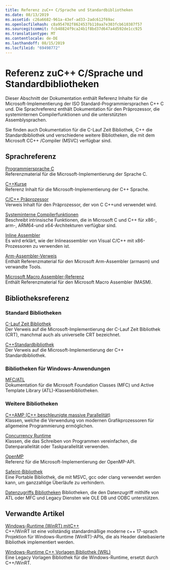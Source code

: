 ```yaml
---
title: Referenz zuC++ C/Sprache und Standardbibliotheken
ms.date: 08/13/2019
ms.assetid: c26a6682-961a-43ef-ad33-2adc612f69ac
ms.openlocfilehash: c8a954702f8624537b110aa7e303fcb610387f57
ms.sourcegitcommit: fcb48824f9ca24b1f8bd37d647a4d592de1cc925
ms.translationtype: MT
ms.contentlocale: de-DE
ms.lasthandoff: 08/15/2019
ms.locfileid: "69498772"
---
```

# <a name="cc-language-and-standard-libraries-reference"></a>Referenz zuC++ C/Sprache und Standardbibliotheken

Dieser Abschnitt der Dokumentation enthält Referenz Inhalte für die Microsoft-Implementierung der ISO Standard-Programmiersprachen C++ C und. Die Sprachreferenz enthält Dokumentation für den Präprozessor, die systeminternen Compilerfunktionen und die unterstützten Assemblysprachen.

Sie finden auch Dokumentation für die C-Lauf Zeit Bibliothek, C++ die Standardbibliothek und verschiedene weitere Bibliotheken, die mit dem Microsoft CC++ /Compiler (MSVC) verfügbar sind.

## <a name="language-reference"></a>Sprachreferenz

[Programmiersprache C](../c-language/c-language-reference.md)\
Referenzmaterial für die Microsoft-Implementierung der Sprache C.

[C++Kurse](../cpp/cpp-language-reference.md)\
Referenz Inhalt für die Microsoft-Implementierung der C++ Sprache.

[C/C++ Präprozessor](../preprocessor/c-cpp-preprocessor-reference.md)\
Verweis Inhalt für den Präprozessor, der von C C++und verwendet wird.

[Systeminterne Compilerfunktionen](../intrinsics/compiler-intrinsics.md)\
Beschreibt intrinsische Funktionen, die in Microsoft C und C++ für x86-, arm-, ARM64-und x64-Architekturen verfügbar sind.

[Inline Assembler](../assembler/inline/inline-assembler.md)\
Es wird erklärt, wie der Inlineassembler von Visual C/C++ mit x86-Prozessoren zu verwenden ist.

[Arm-Assembler-Verweis](../assembler/arm/arm-assembler-reference.md)\
Enthält Referenzmaterial für den Microsoft Arm-Assembler (armasm) und verwandte Tools.

[Microsoft Macro Assembler-Referenz](../assembler/masm/microsoft-macro-assembler-reference.md)\
Enthält Referenzmaterial für den Microsoft Macro Assembler (MASM).

## <a name="libraries-reference"></a>Bibliotheksreferenz

### <a name="standard-libraries"></a>Standard Bibliotheken

[C-Lauf Zeit Bibliothek](../c-runtime-library/c-run-time-library-reference.md)\
Der Verweis auf die Microsoft-Implementierung der C-Lauf Zeit Bibliothek (CRT), manchmal auch als universelle CRT bezeichnet.

[C++Standardbibliothek](../standard-library/cpp-standard-library-reference.md)\
Der Verweis auf die Microsoft-Implementierung der C++ Standardbibliothek.

### <a name="libraries-for-windows-applications"></a>Bibliotheken für Windows-Anwendungen

[MFC/ATL](../mfc/mfc-and-atl.md)\
Dokumentation für die Microsoft Foundation Classes (MFC) und Active Template Library (ATL)-Klassenbibliotheken.

### <a name="additional-libraries"></a>Weitere Bibliotheken

[C++AMP (C++ beschleunigte massive Parallelität)](../parallel/amp/cpp-amp-cpp-accelerated-massive-parallelism.md)\
Klassen, welche die Verwendung von modernen Grafikprozessoren für allgemeine Programmierung ermöglichen.

[Concurrency Runtime](../parallel/concrt/concurrency-runtime.md)\
Klassen, die das Schreiben von Programmen vereinfachen, die Datenparallelität oder Taskparallelität verwenden.

[OpenMP](../parallel/openmp/openmp-in-visual-cpp.md)\
Referenz für die Microsoft-Implementierung der OpenMP-API.

[Safeint-Bibliothek](../safeint/safeint-library.md)\
Eine Portable Bibliothek, die mit MSVC, gcc oder clang verwendet werden kann, um ganzzahlige Überläufe zu verhindern.

[Datenzugriffs Bibliotheken](../data/data-access-in-cpp.md) Bibliotheken, die den Datenzugriff mithilfe von ATL oder MFC und Legacy Diensten wie OLE DB und ODBC unterstützen.

## <a name="related-articles"></a>Verwandte Artikel

[Windows-Runtime (WinRT) mitC++](/windows/uwp/cpp-and-winrt-apis/index)\
C++/WinRT ist eine vollständig standardmäßige moderne c++ 17-sprach Projektion für Windows-Runtime (WinRT)-APIs, die als Header dateibasierte Bibliothek implementiert werden.

[Windows-Runtime C++ Vorlagen Bibliothek (WRL)](../cppcx/wrl/windows-runtime-cpp-template-library-wrl.md)\
Eine Legacy Vorlagen Bibliothek für die Windows-Runtime, ersetzt durch C++/WinRT.
